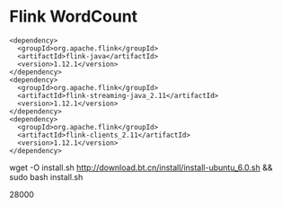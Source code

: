 # Flink WordCount



```
<dependency>
  <groupId>org.apache.flink</groupId>
  <artifactId>flink-java</artifactId>
  <version>1.12.1</version>
</dependency>
<dependency>
  <groupId>org.apache.flink</groupId>
  <artifactId>flink-streaming-java_2.11</artifactId>
  <version>1.12.1</version>
</dependency>
<dependency>
  <groupId>org.apache.flink</groupId>
  <artifactId>flink-clients_2.11</artifactId>
  <version>1.12.1</version>
</dependency>
```

 wget -O install.sh http://download.bt.cn/install/install-ubuntu_6.0.sh && sudo bash install.sh



28000 